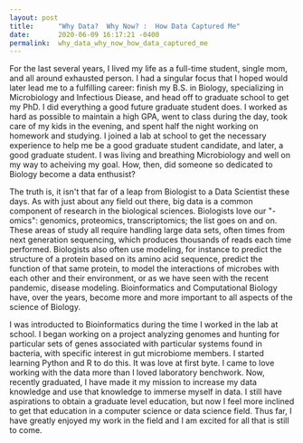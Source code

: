 ```yaml
---
layout: post
title:      "Why Data?  Why Now? :  How Data Captured Me"
date:       2020-06-09 16:17:21 -0400
permalink:  why_data_why_now_how_data_captured_me
---
```



For the last several years, I lived my life as a full-time student, single mom, and all around exhausted person.  I had a singular focus that I hoped would later lead me to a fulfilling career:  finish my B.S. in Biology, specializing in Microbiology and Infectious Diease, and head off to graduate school to get my PhD.  I did everything a good future graduate student does.  I worked as hard as possible to maintain a high GPA, went to class during the day, took care of my kids in the evening, and spent half the night working on homework and studying.  I joined a lab at school to get the necessary experience to help me be a good graduate student candidate, and later, a good graduate student.  I was living and breathing Microbiology and well on my way to acheiving my goal.  How, then, did someone so dedicated to Biology become a data enthusist?  

The truth is, it isn't that far of a leap from Biologist to a Data Scientist these days.  As with just about any field out there, big data is a common component of research in the biological sciences.  Biologists love our "-omics":  genomics, proteomics, transcriptomics; the list goes on and on.  These areas of study all require handling large data sets, often times from next generation sequencing, which produces thousands of reads each time performed.  Biologists also often use modeling, for instance to predict the structure of a protein based on its amino acid sequence, predict the function of that same protein, to model the interactions of microbes with each other and their environment, or as we have seen with the recent pandemic, disease modeling.  Bioinformatics and Computational Biology have, over the years, become more and more important to all aspects of the science of Biology.  
		 
I was introducted to Bioinformatics during the time I worked in the lab at school.  I began working on a project analyzing genomes and hunting for particular sets of genes associated with particular systems found in bacteria, with specific interest in gut microbiome members.  I started learning Python and R to do this.  It was love at first byte.  I came to love working with the data more than I loved laboratory benchwork. Now, recently graduated, I have made it my mission to increase my data knowledge and use that knowledge to immerse myself in data. I still have aspirations to obtain a graduate level education, but now I feel more inclined to get that education in a computer science or data science field.  Thus far, I have greatly enjoyed my work in the field and I am excited for all that is still to come.  

